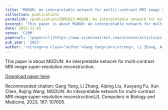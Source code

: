 ```yaml
---
title: "MGDUN: An interpretable network for multi\-contrast MRI image super\-resolution reconstruction"
collection: publications
permalink: /publication/CBM2023-MGDUN: An interpretable network for multi\-contrast MRI image super\-resolution reconstruction
excerpt: 'This paper is about MGDUN: An interpretable network for multi\-contrast MRI image super\-resolution reconstruction.'
date: 2023-12-01
venue: 'CiBM'
paperurl: '[paperurl](https://www.sciencedirect.com/science/article/pii/S0010482523010703)'
pub_year: '2023'
author: '<strong><a class="author">Gang Yang</a></strong>, Li Zhang, Aiping Liu, Xueyang Fu, Xun Chen, Rujing Wang'
---
```

This paper is about MGDUN: An interpretable network for multi-contrast MRI image super-resolution reconstruction.

[Download paper here](https://www.sciencedirect.com/science/article/abs/pii/S0010482523010703)

Recommended citation: Gang Yang, Li Zhang, Aiping Liu, Xueyang Fu, Xun Chen, Rujing Wang. MGDUN: An interpretable network for multi-contrast MRI image super-resolution reconstruction[J]. Computers in Biology and Medicine, 2023, 167: 107605.

